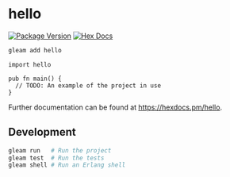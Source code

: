 # hello

[![Package Version](https://img.shields.io/hexpm/v/hello)](https://hex.pm/packages/hello)
[![Hex Docs](https://img.shields.io/badge/hex-docs-ffaff3)](https://hexdocs.pm/hello/)

```sh
gleam add hello
```
```gleam
import hello

pub fn main() {
  // TODO: An example of the project in use
}
```

Further documentation can be found at <https://hexdocs.pm/hello>.

## Development

```sh
gleam run   # Run the project
gleam test  # Run the tests
gleam shell # Run an Erlang shell
```
